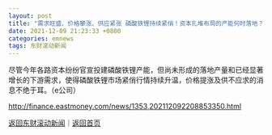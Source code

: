 ```yaml
---
layout: post
title: "需求旺盛、价格攀涨、供应紧张 磷酸铁锂持续紧俏！资本扎堆布局的产能何时落地？"
date: 2021-12-09 21:23:33 +0800
categories: emnews
tags: 东财滚动新闻
---
```


尽管今年各路资本纷纷官宣投建磷酸铁锂产能，但尚未形成的落地产量和已经显著增长的下游需求，使得磷酸铁锂市场紧俏行情持续升温，价格提涨及供不应求的消息不绝于耳。（e公司）

<http://finance.eastmoney.com/news/1353,202112092208853350.html>

[返回东财滚动新闻](//finews.withounder.com/emnews/)｜[返回首页](//finews.withounder.com/)